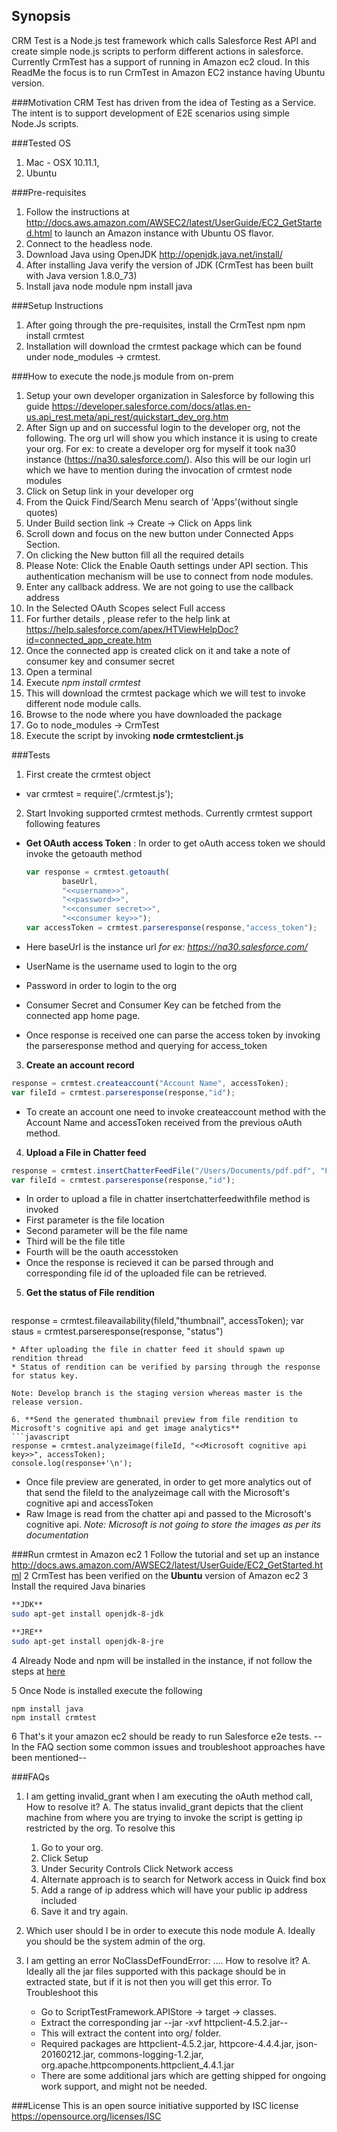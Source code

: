 ## Synopsis
CRM Test is a Node.js test framework which calls Salesforce Rest API and create simple node.js scripts to perform different actions in salesforce. Currently CrmTest has a support of running in Amazon ec2 cloud. In this ReadMe the focus is to run CrmTest in Amazon EC2 instance having Ubuntu version.

###Motivation
CRM Test has driven from the idea of Testing as a Service. The intent is to support development of E2E scenarios using simple Node.Js scripts. 

###Tested OS
1. Mac - OSX 10.11.1, 
2. Ubuntu

###Pre-requisites
1. Follow the instructions at http://docs.aws.amazon.com/AWSEC2/latest/UserGuide/EC2_GetStarted.html to launch an Amazon instance with Ubuntu OS flavor.
2. Connect to the headless node.
3. Download Java using OpenJDK http://openjdk.java.net/install/
4. After installing Java verify the version of JDK (CrmTest has been built with Java version 1.8.0_73)
5. Install java node module
    npm install java

###Setup Instructions
1. After going through the pre-requisites, install the CrmTest npm
    npm install crmtest
2. Installation will download the crmtest package which can be found under node_modules -> crmtest.

###How to execute the node.js module from on-prem
1. Setup your own developer organization in Salesforce by following this guide https://developer.salesforce.com/docs/atlas.en-us.api_rest.meta/api_rest/quickstart_dev_org.htm
2. After Sign up and on successful login to the developer org, not the following. The org url will show you which instance it is using to create your org. For ex: to create a developer org for myself it took na30 instance (https://na30.salesforce.com/). Also this will be our login url which we have to mention during the invocation of crmtest node modules
3. Click on Setup link in your developer org
4. From the Quick Find/Search Menu search of 'Apps'(without single quotes)
5. Under Build section link -> Create -> Click on Apps link
6. Scroll down and focus on the new button under Connected Apps Section. 
7. On clicking the New button fill all the required details
8. Please Note: Click the Enable Oauth settings under API section. This authentication mechanism will be use to connect from node modules.
9. Enter any callback address. We are not going to use the callback address
10. In the Selected OAuth Scopes select Full access
11. For further details , please refer to the help link at https://help.salesforce.com/apex/HTViewHelpDoc?id=connected_app_create.htm
12. Once the connected app is created click on it and take a note of consumer key and consumer secret
13. Open a terminal
14. Execute _npm install crmtest_
15. This will download the crmtest package which we will test to invoke different node module calls.
14. Browse to the node where you have downloaded the package
15. Go to node_modules -> CrmTest 
16. Execute the script by invoking **node crmtestclient.js**

###Tests
1. First create the crmtest object
  * var crmtest = require('./crmtest.js');

2. Start Invoking supported crmtest methods. Currently crmtest support following features
  * **Get OAuth access Token** : In order to get oAuth access token we should invoke the getoauth method

    ```javascript
    var response = crmtest.getoauth(
		    baseUrl,
		    "<<username>>",
			"<<password>>",
			"<<consumer secret>>",
			"<<consumer key>>");
    var accessToken = crmtest.parseresponse(response,"access_token");
    ```

  * Here baseUrl is the instance url _for ex: https://na30.salesforce.com/_
  * UserName is the username used to login to the org
  * Password in order to login to the org
  * Consumer Secret and Consumer Key can be fetched from the connected app home page.
  * Once response is received one can parse the access token by invoking the parseresponse method and querying for access_token
  
3. **Create an account record**
  ```javascript    
  response = crmtest.createaccount("Account Name", accessToken);
  var fileId = crmtest.parseresponse(response,"id");
  ```
  
  * To create an account one need to invoke createaccount method with the Account Name and accessToken received from the previous oAuth method.
  
4. **Upload a File in Chatter feed**
  ```javascript
  response = crmtest.insertChatterFeedFile("/Users/Documents/pdf.pdf", "File Name","Title", accessToken);
  var fileId = crmtest.parseresponse(response,"id");
  ```
  * In order to upload a file in chatter insertchatterfeedwithfile method is invoked
  * First parameter is the file location
  * Second parameter will be the file name
  * Third will be the file title
  * Fourth will be the oauth accesstoken
  * Once the response is recieved it can be parsed through and corresponding file id of the uploaded file can be retrieved.
   
5. **Get the status of File rendition**
   ```javascript
  response = crmtest.fileavailability(fileId,"thumbnail", accessToken);
  var staus = crmtest.parseresponse(response, "status")
  ```
  * After uploading the file in chatter feed it should spawn up rendition thread
  * Status of rendition can be verified by parsing through the response for status key.
 
  Note: Develop branch is the staging version whereas master is the release version.
  
6. **Send the generated thumbnail preview from file rendition to Microsoft's cognitive api and get image analytics**
  ```javascript
  response = crmtest.analyzeimage(fileId, "<<Microsoft cognitive api key>>", accessToken);
  console.log(response+'\n');
  ```
  * Once file preview are generated, in order to get more analytics out of that send the fileId to the analyzeimage call with the Microsoft's cognitive api and accessToken
  * Raw Image is read from the chatter api and passed to the Microsoft's cognitive api.
  _Note: Microsoft is not going to store the images as per its documentation_

###Run crmtest in Amazon ec2
1 Follow the tutorial and set up an instance http://docs.aws.amazon.com/AWSEC2/latest/UserGuide/EC2_GetStarted.html
2 CrmTest has been verified on the **Ubuntu** version of Amazon ec2
3 Install the required Java binaries
```bash
**JDK**
sudo apt-get install openjdk-8-jdk
```
```bash
**JRE**
sudo apt-get install openjdk-8-jre
```
4 Already Node and npm will be installed in the instance, if not follow the steps at [here](https://nodejs.org/en/download/package-manager/)

5 Once Node is installed execute the following
```node
npm install java
npm install crmtest
```
6 That's it your amazon ec2 should be ready to run Salesforce e2e tests.
--In the FAQ section some common issues and troubleshoot approaches have been mentioned--

###FAQs
1. I am getting invalid_grant when I am executing the oAuth method call, How to resolve it?
A. The status invalid_grant depicts that the client machine from where you are trying to invoke the script is getting ip restricted by the org. To resolve this 
   1. Go to your org.
   2. Click Setup
   3. Under Security Controls Click Network access
   4. Alternate approach is to search for Network access in Quick find box
   5. Add a range of ip address which will have your public ip address included
   6. Save it and try again.

2. Which user should I be in order to execute this node module
A. Ideally you should be the system admin of the org. 

3. I am getting an error NoClassDefFoundError: .... How to resolve it?
A. Ideally all the jar files supported with this package should be in extracted state, but if it is not then you will get this error. To Troubleshoot this 
   * Go to ScriptTestFramework.APIStore -> target -> classes.
   * Extract the corresponding jar
   --jar -xvf httpclient-4.5.2.jar--
   * This will extract the content into org/ folder.
   * Required packages are httpclient-4.5.2.jar, httpcore-4.4.4.jar, json-20160212.jar, commons-logging-1.2.jar, org.apache.httpcomponents.httpclient_4.4.1.jar
   * There are some additional jars which are getting shipped for ongoing work support, and might not be needed.
   
###License
This is an open source initiative supported by ISC license https://opensource.org/licenses/ISC
